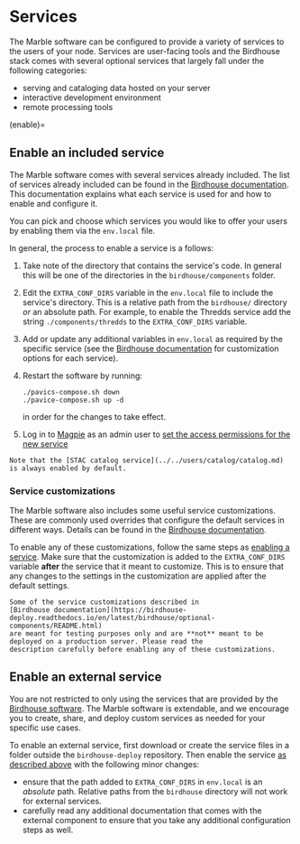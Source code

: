 # Services

The Marble software can be configured to provide a variety of services to the users of your node. Services are 
user-facing tools and the Birdhouse stack comes with several optional services that largely fall under the following 
categories:

- serving and cataloging data hosted on your server
- interactive development environment
- remote processing tools

(enable)=
## Enable an included service

The Marble software comes with several services already included. The list of services already included can be found
in the 
[Birdhouse documentation](https://birdhouse-deploy.readthedocs.io/en/latest/birdhouse/components/README.html). This 
documentation explains what each service is used for and how to enable and configure it.

You can pick and choose which services you would like to offer your users by enabling them via the `env.local` file.

In general, the process to enable a service is a follows:

1. Take note of the directory that contains the service's code. In general this will be one of the directories in the
   `birdhouse/components` folder.
2. Edit the `EXTRA_CONF_DIRS` variable in the `env.local` file to include the service's directory. This is a relative 
   path from the `birdhouse/` directory *or* an absolute path. For example, to enable the Thredds service add the
   string `./components/thredds` to the `EXTRA_CONF_DIRS` variable.
3. Add or update any additional variables in `env.local` as required by the specific service (see the 
   [Birdhouse documentation](https://birdhouse-deploy.readthedocs.io/en/latest/birdhouse/components/README.html)
   for customization options for each service).
4. Restart the software by running:

   ```shell
   ./pavics-compose.sh down
   ./pavice-compose.sh up -d
   ```

   in order for the changes to take effect.
5. Log in to [Magpie](https://pavics-magpie.readthedocs.io/) as an admin user to [set the access permissions for the new
   service](../users/permissions.md)

```{note}
Note that the [STAC catalog service](../../users/catalog/catalog.md) is always enabled by default.
```

### Service customizations

The Marble software also includes some useful service customizations. These are commonly used overrides that configure
the default services in different ways. Details can be found in the 
[Birdhouse documentation](https://birdhouse-deploy.readthedocs.io/en/latest/birdhouse/optional-components/README.html).

To enable any of these customizations, follow the same steps as [enabling a service](enable). Make sure that the
customization is added to the `EXTRA_CONF_DIRS` variable **after** the service that it meant to customize. This is to 
ensure that any changes to the settings in the customization are applied after the default settings.

```{warning}
Some of the service customizations described in 
[Birdhouse documentation](https://birdhouse-deploy.readthedocs.io/en/latest/birdhouse/optional-components/README.html)
are meant for testing purposes only and are **not** meant to be deployed on a production server. Please read the
description carefully before enabling any of these customizations.
```

## Enable an external service

You are not restricted to only using the services that are provided by the 
[Birdhouse software](https://birdhouse-deploy.readthedocs.io/en/latest/birdhouse/components/README.html).
The Marble software is extendable, and we encourage you to create, share, and deploy custom services as needed for your
specific use cases.

To enable an external service, first download or create the service files in a folder outside the `birdhouse-deploy`
repository. Then enable the service [as described above](enable) with the following minor changes:

- ensure that the path added to `EXTRA_CONF_DIRS` in `env.local` is an *absolute* path. Relative paths from the
  `birdhouse` directory will not work for external services.
- carefully read any additional documentation that comes with the external component to ensure that you take any 
  additional configuration steps as well.
